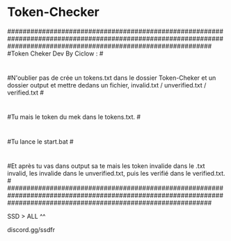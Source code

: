 # Token-Checker
#####################################################################################################################################################################
#Token Cheker Dev By Ciclow :                                                                                                                                       #
#                                                                                                                                                                   #
#N'oublier pas de crée un tokens.txt dans le dossier Token-Cheker et un dossier output et mettre dedans un fichier, invalid.txt / unverified.txt / verified.txt     #
#                                                                                                                                                                   #
#Tu mais le token du mek dans le tokens.txt.                                                                                                                        #
#                                                                                                                                                                   #
#Tu lance le start.bat                                                                                                                                              #
#                                                                                                                                                                   #
#Et après tu vas dans output sa te mais les token invalide dans le .txt invalid, les invalide dans le unverified.txt, puis les verifié  dans le verified.txt.       #
#####################################################################################################################################################################



SSD > ALL ^^ 

discord.gg/ssdfr
